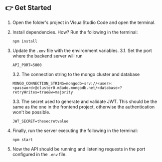 ## 👉 Get Started

1.  Open the folder's project in VisualStudio Code and open the terminal.
2.  Install dependencies. How? Run the following in the terminal:

    ```
    npm install
    ```

3.  Update the `.env` file with the environment variables.
    3.1. Set the port where the backend server will run

    ```
    API_PORT=5000
    ```

    3.2. The connection string to the mongo cluster and database

    ```
    MONGO_CONNECTION_STRING=mongodb+srv://<user>:<password>@cluster0.m3ado.mongodb.net/<database>?retryWrites=true&w=majority
    ```

    3.3. The secret used to generate and validate JWT. This should be the same as the one in the frontend project, otherwise the authentication won't be possible.

    ```
    JWT_SECRET=thesecretvalue
    ```

4.  Finally, run the server executing the following in the terminal:

    ```
    npm start
    ```

5.  Now the API should be running and listening requests in the port configured in the `.env` file.
